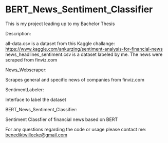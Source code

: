 # BERT_News_Sentiment_Classifier

This is my project leading up to my Bachelor Thesis

Description:

all-data.csv is a dataset from this Kaggle challange: https://www.kaggle.com/ankurzing/sentiment-analysis-for-financial-news
news_headlines_sentiment.csv is a dataset labeled by me. The news were scraped from finviz.com


News_Webscraper:

Scrapes general and specific news of companies from finviz.com


SentimentLabeler:

Interface to label the dataset


BERT_News_Sentiment_Classifier:

Sentiment Classfier of financial news based on BERT




For any questions regarding the code or usage please contact me: benediktwillecke@gmail.com
